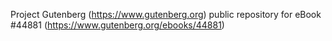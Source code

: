 Project Gutenberg (https://www.gutenberg.org) public repository for eBook #44881 (https://www.gutenberg.org/ebooks/44881)
